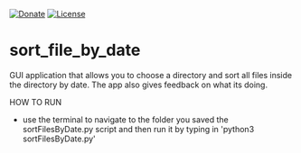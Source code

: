 [![Donate](https://img.shields.io/badge/Donate-PayPal-green.svg)](https://www.paypal.com/cgi-bin/webscr?cmd=_s-xclick&hosted_button_id=RVJC5VUM5ZEW8&source=url)
[![License](http://img.shields.io/badge/Licence-MIT-brightgreen.svg)](LICENSE.md)

# sort_file_by_date
GUI application that allows you to choose a directory and sort all files inside the directory by date. The app also gives feedback on what its doing.

HOW TO RUN
- use the terminal to navigate to the folder you saved the sortFilesByDate.py script and then run it by typing in 'python3 sortFilesByDate.py'
